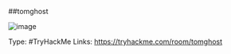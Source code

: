 ##tomghost

![image](https://user-images.githubusercontent.com/74746341/170740374-038d29c0-c43d-453f-b2ae-a4a481581f02.png)

Type: #TryHackMe
Links: https://tryhackme.com/room/tomghost 

